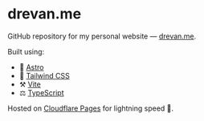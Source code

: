 # drevan.me 

GitHub repository for my personal website — [drevan.me](https://drevan.me).

Built using:
- 🥳 [Astro](https://astro.build/) 
- 🎨 [Tailwind CSS](https://tailwindcss.com/)
- ⚒️ [Vite](https://vitejs.dev/) 
- ⚖️ [TypeScript](https://www.typescriptlang.org/) 

Hosted on [Cloudflare Pages](https://pages.cloudflare.com/) for lightning speed 🚀.
